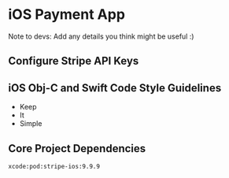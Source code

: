 # iOS Payment App
Note to devs: Add any details you think might be useful :)

## Configure Stripe API Keys

## iOS Obj-C and Swift Code Style Guidelines
* Keep
* It
* Simple

## Core Project Dependencies
```
xcode:pod:stripe-ios:9.9.9
```
